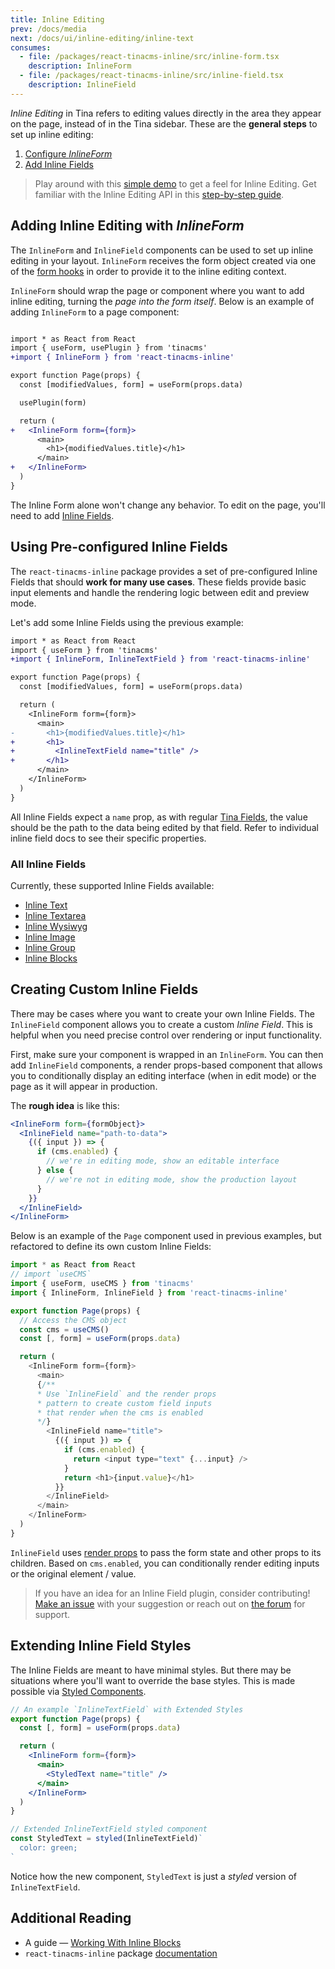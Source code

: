 ```yaml
---
title: Inline Editing
prev: /docs/media
next: /docs/ui/inline-editing/inline-text
consumes:
  - file: /packages/react-tinacms-inline/src/inline-form.tsx
    description: InlineForm
  - file: /packages/react-tinacms-inline/src/inline-field.tsx
    description: InlineField
---
```


_Inline Editing_ in Tina refers to editing values directly in the area they appear on the page, instead of in the Tina sidebar. These are the **general steps** to set up inline editing:

1. [Configure ](/docs/ui/inline-editing#adding-inline-editing-with-inlineform)_[InlineForm](/docs/ui/inline-editing#adding-inline-editing-with-inlineform)_
2. [Add Inline Fields](/docs/ui/inline-editing#using-preconfigured-inline-fields)

> Play around with this [simple demo](https://logan-anderson.github.io/cra-hosted-demo/) to get a feel for Inline Editing. Get familiar with the Inline Editing API in this [step-by-step guide](/guides/general/inline-blocks/overview).

## Adding Inline Editing with _InlineForm_

The `InlineForm` and `InlineField` components can be used to set up inline editing in your layout. `InlineForm` receives the form object created via one of the [form hooks](/docs/plugins/forms) in order to provide it to the inline editing context.

`InlineForm` should wrap the page or component where you want to add inline editing, turning the _page into the form itself_. Below is an example of adding `InlineForm` to a page component:

```diff

import * as React from React
import { useForm, usePlugin } from 'tinacms'
+import { InlineForm } from 'react-tinacms-inline'

export function Page(props) {
  const [modifiedValues, form] = useForm(props.data)

  usePlugin(form)

  return (
+   <InlineForm form={form}>
      <main>
        <h1>{modifiedValues.title}</h1>
      </main>
+   </InlineForm>
  )
}
```

The Inline Form alone won't change any behavior. To edit on the page, you'll need to add [Inline Fields](/docs/ui/inline-editing#all-inline-fields).

## Using Pre-configured Inline Fields

The `react-tinacms-inline` package provides a set of pre-configured Inline Fields that should **work for many use cases**. These fields provide basic input elements and handle the rendering logic between edit and preview mode.

Let's add some Inline Fields using the previous example:

```diff
import * as React from React
import { useForm } from 'tinacms'
+import { InlineForm, InlineTextField } from 'react-tinacms-inline'

export function Page(props) {
  const [modifiedValues, form] = useForm(props.data)

  return (
    <InlineForm form={form}>
      <main>
-       <h1>{modifiedValues.title}</h1>
+       <h1>
+         <InlineTextField name="title" />
+       </h1>
      </main>
    </InlineForm>
  )
}
```

All Inline Fields expect a `name` prop, as with regular [Tina Fields](/docs/plugins/fields#name), the value should be the path to the data being edited by that field. Refer to individual inline field docs to see their specific properties.

### All Inline Fields

Currently, these supported Inline Fields available:

- [Inline Text](/docs/ui/inline-editing/inline-text)
- [Inline Textarea](/docs/ui/inline-editing/inline-textarea)
- [Inline Wysiwyg](/docs/ui/inline-editing/inline-wysiwyg)
- [Inline Image](/docs/ui/inline-editing/inline-image)
- [Inline Group](/docs/ui/inline-editing/inline-group)
- [Inline Blocks](/docs/ui/inline-editing/inline-blocks)

## Creating Custom Inline Fields

There may be cases where you want to create your own Inline Fields. The `InlineField` component allows you to create a custom _Inline Field_. This is helpful when you need precise control over rendering or input functionality.

First, make sure your component is wrapped in an `InlineForm`. You can then add `InlineField` components, a render props-based component that allows you to conditionally display an editing interface (when in edit mode) or the page as it will appear in production.

The **rough idea** is like this:

```jsx
<InlineForm form={formObject}>
  <InlineField name="path-to-data">
    {({ input }) => {
      if (cms.enabled) {
        // we're in editing mode, show an editable interface
      } else {
        // we're not in editing mode, show the production layout
      }
    }}
  </InlineField>
</InlineForm>
```

Below is an example of the `Page` component used in previous examples, but refactored to define its own custom Inline Fields:

```js
import * as React from React
// import `useCMS`
import { useForm, useCMS } from 'tinacms'
import { InlineForm, InlineField } from 'react-tinacms-inline'

export function Page(props) {
  // Access the CMS object
  const cms = useCMS()
  const [, form] = useForm(props.data)

  return (
    <InlineForm form={form}>
      <main>
      {/**
      * Use `InlineField` and the render props
      * pattern to create custom field inputs
      * that render when the cms is enabled
      */}
        <InlineField name="title">
          {({ input }) => {
            if (cms.enabled) {
              return <input type="text" {...input} />
            }
            return <h1>{input.value}</h1>
          }}
        </InlineField>
      </main>
    </InlineForm>
  )
}
```

`InlineField` uses [render props](https://reactjs.org/docs/render-props.html) to pass the form state and other props to its children. Based on `cms.enabled`, you can conditionally render editing inputs or the original element / value.

> If you have an idea for an Inline Field plugin, consider contributing! [Make an issue](https://github.com/tinacms/tinacms/issues) with your suggestion or reach out on [the forum](https://community.tinacms.org/) for support.

## Extending Inline Field Styles

The Inline Fields are meant to have minimal styles. But there may be situations where you'll want to override the base styles. This is made possible via [Styled Components](https://styled-components.com/docs/basics#extending-styles).

```jsx
// An example `InlineTextField` with Extended Styles
export function Page(props) {
  const [, form] = useForm(props.data)

  return (
    <InlineForm form={form}>
      <main>
        <StyledText name="title" />
      </main>
    </InlineForm>
  )
}

// Extended InlineTextField styled component
const StyledText = styled(InlineTextField)`
  color: green;
`
```

Notice how the new component, `StyledText` is just a _styled_ version of `InlineTextField`.

## Additional Reading

- A guide — [Working With Inline Blocks](/guides/general/inline-blocks/overview)
- `react-tinacms-inline` package [documentation](/packages/react-tinacms-inline)
